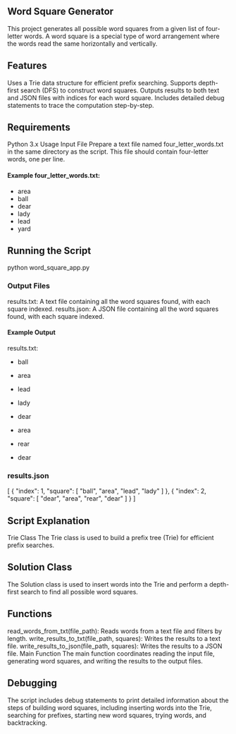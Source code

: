 ## Word Square Generator
This project generates all possible word squares from a given list of four-letter words. A word square is a special type of word arrangement where the words read the same horizontally and vertically.

## Features
Uses a Trie data structure for efficient prefix searching.
Supports depth-first search (DFS) to construct word squares.
Outputs results to both text and JSON files with indices for each word square.
Includes detailed debug statements to trace the computation step-by-step.

## Requirements
Python 3.x
Usage
Input File
Prepare a text file named four_letter_words.txt in the same directory as the script. This file should contain four-letter words, one per line.

#### Example four_letter_words.txt:

- area
- ball
- dear
- lady
- lead
- yard

## Running the Script

python word_square_app.py

### Output Files
results.txt: A text file containing all the word squares found, with each square indexed.
results.json: A JSON file containing all the word squares found, with each square indexed.

#### Example Output
results.txt:
* ball
* area
* lead
* lady


* dear
* area
* rear
* dear


### results.json
[
    {
        "index": 1,
        "square": [
            "ball",
            "area",
            "lead",
            "lady"
        ]
    },
    {
        "index": 2,
        "square": [
            "dear",
            "area",
            "rear",
            "dear"
        ]
    }
]

## Script Explanation
Trie Class
The Trie class is used to build a prefix tree (Trie) for efficient prefix searches.

## Solution Class
The Solution class is used to insert words into the Trie and perform a depth-first search to find all possible word squares.

## Functions
read_words_from_txt(file_path): Reads words from a text file and filters by length.
write_results_to_txt(file_path, squares): Writes the results to a text file.
write_results_to_json(file_path, squares): Writes the results to a JSON file.
Main Function
The main function coordinates reading the input file, generating word squares, and writing the results to the output files.

## Debugging
The script includes debug statements to print detailed information about the steps of building word squares, including inserting words into the Trie, searching for prefixes, starting new word squares, trying words, and backtracking.


